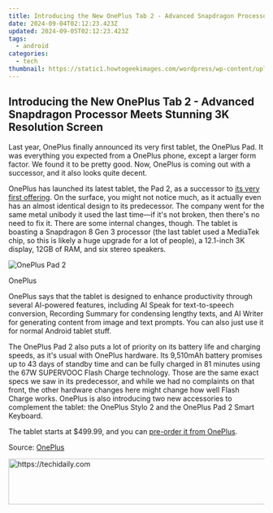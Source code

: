 ```yaml
---
title: Introducing the New OnePlus Tab 2 - Advanced Snapdragon Processor Meets Stunning 3K Resolution Screen
date: 2024-09-04T02:12:23.423Z
updated: 2024-09-05T02:12:23.423Z
tags:
  - android
categories:
  - tech
thumbnail: https://static1.howtogeekimages.com/wordpress/wp-content/uploads/2024/07/oneplus-pad-2-hero.jpg
---
```


## Introducing the New OnePlus Tab 2 - Advanced Snapdragon Processor Meets Stunning 3K Resolution Screen

Last year, OnePlus finally announced its very first tablet, the OnePlus Pad. It was everything you expected from a OnePlus phone, except a larger form factor. We found it to be pretty good. Now, OnePlus is coming out with a successor, and it also looks quite decent.

 OnePlus has launched its latest tablet, the Pad 2, as a successor to [its very first offering](https://graphic-issues.techidaily.com/expertise-meets-simplicity-effortless-graphic-driver-update-on-windows-os/). On the surface, you might not notice much, as it actually even has an almost identical design to its predecessor. The company went for the same metal unibody it used the last time—if it's not broken, then there's no need to fix it. There are some internal changes, though. The tablet is boasting a Snapdragon 8 Gen 3 processor (the last tablet used a MediaTek chip, so this is likely a huge upgrade for a lot of people), a 12.1-inch 3K display, 12GB of RAM, and six stereo speakers.

![OnePlus Pad 2](https://static1.howtogeekimages.com/wordpress/wp-content/uploads/2024/07/9cf3a31679a28325d17a66466c150709.png) 

OnePlus

 OnePlus says that the tablet is designed to enhance productivity through several AI-powered features, including AI Speak for text-to-speech conversion, Recording Summary for condensing lengthy texts, and AI Writer for generating content from image and text prompts. You can also just use it for normal Android tablet stuff.

 The OnePlus Pad 2 also puts a lot of priority on its battery life and charging speeds, as it's usual with OnePlus hardware. Its 9,510mAh battery promises up to 43 days of standby time and can be fully charged in 81 minutes using the 67W SUPERVOOC Flash Charge technology. Those are the same exact specs we saw in its predecessor, and while we had no complaints on that front, the other hardware changes here might change how well Flash Charge works. OnePlus is also introducing two new accessories to complement the tablet: the OnePlus Stylo 2 and the OnePlus Pad 2 Smart Keyboard.

 The tablet starts at $499.99, and you can [pre-order it from OnePlus](https://onepluscom.pxf.io/c/5597632/916678/12532?subId1=UUhtgUeUpU2004203&subId2=ehtg&u=https%3A%2F%2Fwww.oneplus.com%2Fus%2Fbuy-oneplus-pad-2).

 Source: [OnePlus](https://www.prnewswire.com/news-releases/oneplus-unveils-three-new-products-bolsters-iot-ecosystem-302197196.html)

<ins class="adsbygoogle"
     style="display:block"
     data-ad-format="autorelaxed"
     data-ad-client="ca-pub-7571918770474297"
     data-ad-slot="1223367746"></ins>



<ins class="adsbygoogle"
     style="display:block"
     data-ad-client="ca-pub-7571918770474297"
     data-ad-slot="8358498916"
     data-ad-format="auto"
     data-full-width-responsive="true"></ins>



<!-- affiliate ads begin -->
<a href="https://aligracehair.sjv.io/c/5597632/2135405/19272" target="_top" id="2135405">
  <img src="//a.impactradius-go.com/display-ad/19272-2135405" border="0" alt="https://techidaily.com" width="728" height="90"/>
</a>
<img height="0" width="0" src="https://aligracehair.sjv.io/i/5597632/2135405/19272" style="position:absolute;visibility:hidden;" border="0" />
<!-- affiliate ads end -->